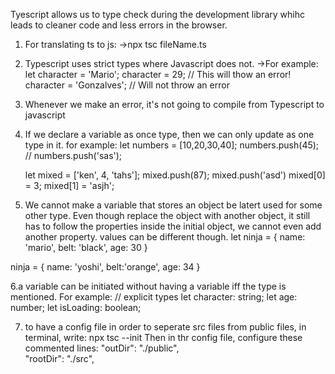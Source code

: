 Tyescript allows us to type check during the development library whihc leads to cleaner code and less errors in the browser.

1. For translating ts to js:
   ->npx tsc fileName.ts

2. Typescript uses strict types where Javascript does not.
   ->For example:
   let character = 'Mario';
   character = 29; // This will thow an error!
   character = 'Gonzalves'; // Will not throw an error

3. Whenever we make an error, it's not going to compile from Typescript to javascript

4. If we declare a variable as once type, then we can only update as one type in it.
   for example:
   let numbers = [10,20,30,40];
   numbers.push(45);
   // numbers.push('sas');

   let mixed = ['ken', 4, 'tahs'];
   mixed.push(87);
   mixed.push('asd')
   mixed[0] = 3;
   mixed[1] = 'asjh';

5. We cannot make a variable that stores an object be latert used for some other type. Even though replace the object with another object, it still has to follow the properties inside the initial object, we cannot even add another property. values can be different though.
   let ninja = {
   name: 'mario',
   belt: 'black',
   age: 30
   }

ninja = {
name: 'yoshi',
belt:'orange',
age: 34
}

6.a variable can be initiated without having a variable iff the type is mentioned. For example:
// explicit types
let character: string;
let age: number;
let isLoading: boolean;

7. to have a config file in order to seperate src files from public files, in terminal, write:
   npx tsc --init
   Then in thr config file, configure these commented lines:
   "outDir": "./public",  
    "rootDir": "./src",

